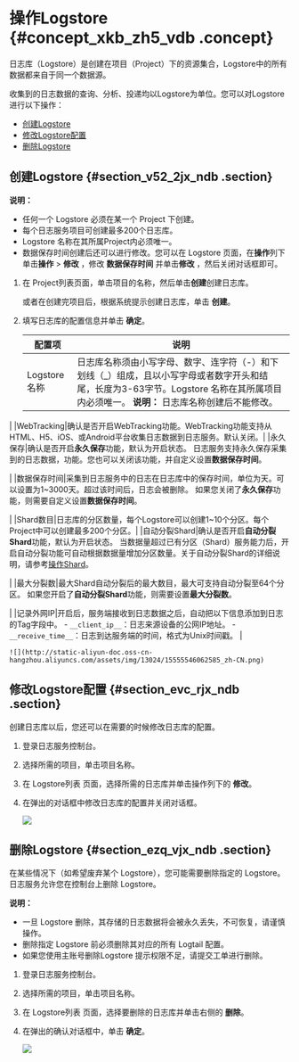 # 操作Logstore {#concept_xkb_zh5_vdb .concept}

日志库（Logstore）是创建在项目（Project）下的资源集合，Logstore中的所有数据都来自于同一个数据源。

收集到的日志数据的查询、分析、投递均以Logstore为单位。您可以对Logstore进行以下操作：

-   [创建Logstore](#)
-   [修改Logstore配置](#)
-   [删除Logstore](#)

## 创建Logstore {#section_v52_2jx_ndb .section}

**说明：** 

-   任何一个 Logstore 必须在某一个 Project 下创建。
-   每个日志服务项目可创建最多200个日志库。
-   Logstore 名称在其所属Project内必须唯一。
-   数据保存时间创建后还可以进行修改。您可以在 Logstore 页面，在**操作**列下单击**操作** \> **修改** ，修改 **数据保存时间** 并单击**修改** ，然后关闭对话框即可。

1.  在 Project列表页面，单击项目的名称，然后单击**创建**创建日志库。

    或者在创建完项目后，根据系统提示创建日志库，单击 **创建**。

2.  填写日志库的配置信息并单击 **确定**。

    |配置项|说明|
    |---|--|
    |Logstore名称|日志库名称须由小写字母、数字、连字符（-）和下划线（\_）组成，且以小写字母或者数字开头和结尾，长度为3-63字节。Logstore 名称在其所属项目内必须唯一。 **说明：** 日志库名称创建后不能修改。

 |
    |WebTracking|确认是否开启WebTracking功能。WebTracking功能支持从HTML、H5、iOS、或Android平台收集日志数据到日志服务。默认关闭。|
    |永久保存|确认是否开启**永久保存**功能，默认为开启状态。 日志服务支持永久保存采集到的日志数据，功能。您也可以关闭该功能，并自定义设置**数据保存时间**。

 |
    |数据保存时间|采集到日志服务中的日志在日志库中的保存时间，单位为天。可以设置为1~3000天。超过该时间后，日志会被删除。 如果您关闭了**永久保存**功能，则需要自定义设置**数据保存时间**。

 |
    |Shard数目|日志库的分区数量，每个Logstore可以创建1~10个分区。每个Project中可以创建最多200个分区。|
    |自动分裂Shard|确认是否开启**自动分裂Shard**功能，默认为开启状态。 当数据量超过已有分区（Shard）服务能力后，开启自动分裂功能可自动根据数据量增加分区数量。关于自动分裂Shard的详细说明，请参考[操作Shard](intl.zh-CN/用户指南/准备工作/操作Shard.md)。

 |
    |最大分裂数|最大Shard自动分裂后的最大数目，最大可支持自动分裂至64个分区。 如果您开启了**自动分裂Shard**功能，则需要设置**最大分裂数**。

 |
    |记录外网IP|开启后，服务端接收到日志数据之后，自动把以下信息添加到日志的Tag字段中。     -   `__client_ip__`：日志来源设备的公网IP地址。
    -   `__receive_time__`：日志到达服务端的时间，格式为Unix时间戳。
 |

    ![](http://static-aliyun-doc.oss-cn-hangzhou.aliyuncs.com/assets/img/13024/15555546062585_zh-CN.png)


## 修改Logstore配置 {#section_evc_rjx_ndb .section}

创建日志库以后，您还可以在需要的时候修改日志库的配置。

1.  登录日志服务控制台。
2.  选择所需的项目，单击项目名称。
3.  在 Logstore列表 页面，选择所需的日志库并单击操作列下的 **修改**。
4.  在弹出的对话框中修改日志库的配置并关闭对话框。

    ![](http://static-aliyun-doc.oss-cn-hangzhou.aliyuncs.com/assets/img/13024/15555546062586_zh-CN.png)


## 删除Logstore {#section_ezq_vjx_ndb .section}

在某些情况下（如希望废弃某个 Logstore），您可能需要删除指定的 Logstore。日志服务允许您在控制台上删除 Logstore。

**说明：** 

-   一旦 Logstore 删除，其存储的日志数据将会被永久丢失，不可恢复，请谨慎操作。
-   删除指定 Logstore 前必须删除其对应的所有 Logtail 配置。
-   如果您使用主账号删除Logstore 提示权限不足，请提交工单进行删除。

1.  登录日志服务控制台。
2.  选择所需的项目，单击项目名称。
3.  在 Logstore列表 页面，选择要删除的日志库并单击右侧的 **删除**。
4.  在弹出的确认对话框中，单击 **确定**。

    ![](http://static-aliyun-doc.oss-cn-hangzhou.aliyuncs.com/assets/img/13024/15555546062587_zh-CN.png)


